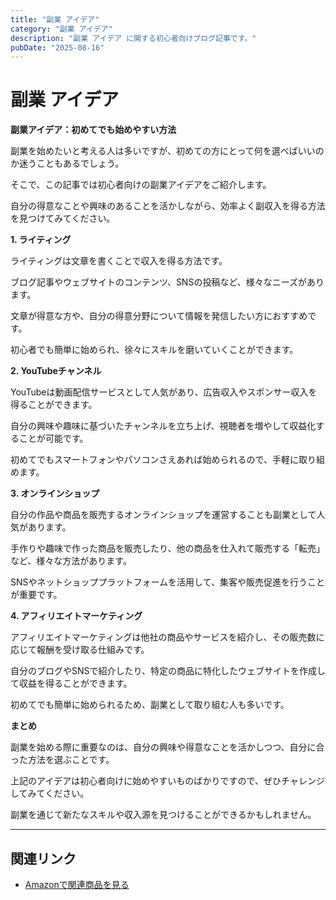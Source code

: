 ```yaml
---
title: "副業 アイデア"
category: "副業 アイデア"
description: "副業 アイデア に関する初心者向けブログ記事です。"
pubDate: "2025-08-16"
---
```


# 副業 アイデア

**副業アイデア：初めてでも始めやすい方法**

副業を始めたいと考える人は多いですが、初めての方にとって何を選べばいいのか迷うこともあるでしょう。

そこで、この記事では初心者向けの副業アイデアをご紹介します。

自分の得意なことや興味のあることを活かしながら、効率よく副収入を得る方法を見つけてみてください。



**1. ライティング**

ライティングは文章を書くことで収入を得る方法です。

ブログ記事やウェブサイトのコンテンツ、SNSの投稿など、様々なニーズがあります。

文章が得意な方や、自分の得意分野について情報を発信したい方におすすめです。

初心者でも簡単に始められ、徐々にスキルを磨いていくことができます。



**2. YouTubeチャンネル**

YouTubeは動画配信サービスとして人気があり、広告収入やスポンサー収入を得ることができます。

自分の興味や趣味に基づいたチャンネルを立ち上げ、視聴者を増やして収益化することが可能です。

初めてでもスマートフォンやパソコンさえあれば始められるので、手軽に取り組めます。



**3. オンラインショップ**

自分の作品や商品を販売するオンラインショップを運営することも副業として人気があります。

手作りや趣味で作った商品を販売したり、他の商品を仕入れて販売する「転売」など、様々な方法があります。

SNSやネットショッププラットフォームを活用して、集客や販売促進を行うことが重要です。



**4. アフィリエイトマーケティング**

アフィリエイトマーケティングは他社の商品やサービスを紹介し、その販売数に応じて報酬を受け取る仕組みです。

自分のブログやSNSで紹介したり、特定の商品に特化したウェブサイトを作成して収益を得ることができます。

初めてでも簡単に始められるため、副業として取り組む人も多いです。



**まとめ**

副業を始める際に重要なのは、自分の興味や得意なことを活かしつつ、自分に合った方法を選ぶことです。

上記のアイデアは初心者向けに始めやすいものばかりですので、ぜひチャレンジしてみてください。

副業を通じて新たなスキルや収入源を見つけることができるかもしれません。



---

## 関連リンク

- [Amazonで関連商品を見る](https://www.amazon.co.jp/s?k=%E5%89%AF%E6%A5%AD+%E3%82%A2%E3%82%A4%E3%83%87%E3%82%A2&tag=autowritehubai-22)
